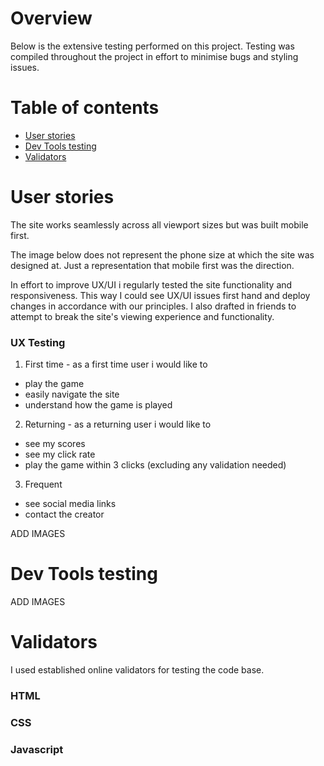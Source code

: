 # Overview

Below is the extensive testing performed on this project. Testing was compiled throughout the project in effort to minimise bugs and styling issues.

# Table of contents

* [User stories]()
* [Dev Tools testing]()
* [Validators]()

# User stories

The site works seamlessly across all viewport sizes but was built mobile first.

The image below does not represent the phone size at which the site was designed at. Just a representation that mobile first was the direction.

In effort to improve UX/UI i regularly tested the site functionality and responsiveness. This way I could see UX/UI issues first hand and deploy changes in accordance with our principles. I also drafted in friends to attempt to break the site's viewing experience and functionality.

### UX Testing

1. First time - as a first time user i would like to

- play the game
- easily navigate the site
- understand how the game is played

2. Returning - as a returning user i would like to

- see my scores
- see my click rate
- play the game within 3 clicks (excluding any validation needed)

3. Frequent 

- see social media links
- contact the creator

ADD IMAGES

# Dev Tools testing

ADD IMAGES

# Validators

I used established online validators for testing the code base.

### HTML


### CSS


### Javascript
